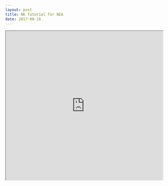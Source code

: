 ```yaml
---
layout: post
title: NK Tutorial for NEA
date: 2017-08-16
---
```


<iframe src="https://michelle-plunkett.com/notebooks/NK-Tutorial.html" width="100%" height="480"></iframe>
